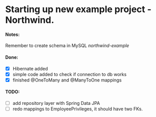 # Starting up new example project - Northwind.

#### Notes:
Remember to create schema in MySQL *northwind-example*


#### Done:
- [x] Hibernate added
- [x] simple code added to check if connection to db works
- [x] finished @OneToMany and @ManyToOne mappings

#### TODO:

- [ ] add repository layer with Spring Data JPA
- [ ] redo mappings to EmployeePrivileges, it should have two FKs. 
